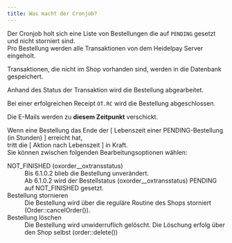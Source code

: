 ```yaml
---
title: Was macht der Cronjob?
---
```



Der Cronjob holt sich eine Liste von Bestellungen die auf `PENDING` gesetzt und nicht storniert sind.<br> 
Pro Bestellung werden alle Transaktionen von dem Heidelpay Server eingeholt.

Transaktionen, die nicht im Shop vorhanden sind, werden in die Datenbank gespeichert.

Anhand des Status der Transaktion wird die Bestellung abgearbeitet.

Bei einer erfolgreichen Receipt `OT.RC` wird die Bestellung abgeschlossen.

Die E-Mails werden zu **diesem Zeitpunkt** verschickt.


Wenn eine Bestellung das Ende der [ Lebenszeit einer PENDING-Bestellung (in Stunden) ] erreicht hat,  
tritt die [ Aktion nach Lebenszeit ] in Kraft.  
Sie können zwischen folgenden Bearbeitungsoptionen wählen:
<dl>
<dt>NOT_FINISHED (oxorder__oxtransstatus)</dt>
<dd>Bis 6.1.0.2 blieb die Bestellung unverändert.</dd>
<dd>Ab 6.1.0.2 wird der Bestellstatus (oxorder__oxtransstatus) PENDING auf NOT_FINISHED gesetzt.</dd>
<dt>Bestellung stornieren</dt>
<dd>Die Bestellung wird über die reguläre Routine des Shops storniert (Order::cancelOrder()).</dd>
<dt>Bestellung l&ouml;schen</dt>
<dd>Die Bestellung wird unwiderruflich gelöscht. Die Löschung erfolg über den Shop selbst (order::delete()) </dd>
</dl>

